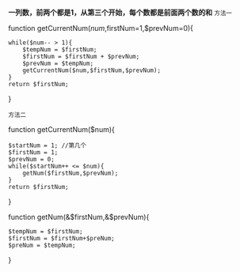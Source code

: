 **一列数，前两个都是1，从第三个开始，每个数都是前面两个数的和**
`方法一`

function getCurrentNum($num,$firstNum=1,$prevNum=0){

	while($num-- > 1){
		$tempNum = $firstNum;
		$firstNum = $firstNum + $prevNum;
		$prevNum = $tempNum;
		getCurrentNum($num,$firstNum,$prevNum);
	}
	return $firstNum;
}



`方法二`


function getCurrentNum($num){
    
	$startNum = 1; //第几个
	$firstNum = 1; 
	$prevNum = 0;
	while($startNum++ <= $num){
		getNum($firstNum,$prevNum);	
	}
	return $firstNum;
}

function getNum(&$firstNum,&$prevNum){

	$tempNum = $firstNum;
	$firstNum = $firstNum+$preNum;
	$preNum = $tempNum;
}


